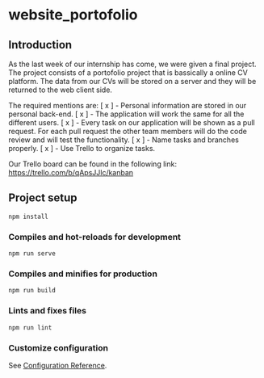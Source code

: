 # website_portofolio

## Introduction

As the last week of our internship has come, we were given a final project. The project consists of a portofolio project that is bassically a online CV platform.
The data from our CVs will be stored on a server and they will be returned to the web client side.



The required mentions are:
[ x ] - Personal information are stored in our personal back-end.
[ x ] - The application will work the same for all the different users.
[ x ] - Every task on our application will be shown as a pull request. For each pull request the other team members will do the code review and will test the functionality.
[ x ] - Name tasks and branches properly.
[ x ] - Use Trello to organize tasks.



Our Trello board can be found in the following link: https://trello.com/b/qApsJJlc/kanban

## Project setup
```
npm install
```

### Compiles and hot-reloads for development
```
npm run serve
```

### Compiles and minifies for production
```
npm run build
```

### Lints and fixes files
```
npm run lint
```

### Customize configuration
See [Configuration Reference](https://cli.vuejs.org/config/).
